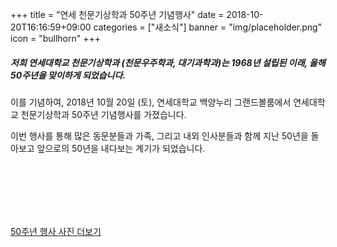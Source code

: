 +++
title = "연세 천문기상학과 50주년 기념행사"
date = 2018-10-20T16:16:59+09:00
categories = ["새소식"]
banner = "img/placeholder.png"
icon = "bullhorn"
+++

##### 저희 연세대학교 천문기상학과 (천문우주학과, 대기과학과)는 1968년 설립된 이래, 올해 50주년을 맞이하게 되었습니다.

<!--more-->

이를 기념하여, 2018년 10월 20일 (토), 연세대학교 백양누리 그랜드볼룸에서 연세대학교 천문기상학과 50주년 기념행사를 가졌습니다.


이번 행사를 통해 많은 동문분들과 가족, 그리고 내외 인사분들과 함께 지난 50년을 돌아보고 앞으로의 50년을 내다보는 계기가 되었습니다.


<br>
<br>

<!--more-->
<div class='image'>
<img src="/img/GroupPhoto3.png" class="img-responsive" alt="">
</div>

<br>
<br>

<!--more-->
<div class='image'>
<img src="/img/atmoshistory.jpg" class="img-responsive" alt="">
</div>

<br>

[50주년 행사 사진 더보기](https://photos.app.goo.gl/6kZsD1cpR3GupeD97)

